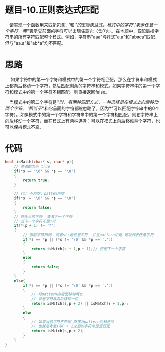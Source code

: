 # 题目-10.正则表达式匹配
&emsp;请实现一个函数用来匹配包含'. '和'*'的正则表达式。模式中的字符'.'表示任意一个字符，而'*'表示它前面的字符可以出现任意次（含0次）。在本题中，匹配是指字符串的所有字符匹配整个模式。例如，字符串"aaa"与模式"a.a"和"ab*ac*a"匹配，但与"aa.a"和"ab*a"均不匹配。

# 思路
&emsp; 如果字符中的第一个字符和模式中的第一个字符相匹配，那么在字符串和模式上都向后移动一个字符，然后匹配剩余的字符串和模式。如果字符串中的第一个字符和模式中的第一个字符不相匹配。则直接返回false。

&emsp;当模式中的第二个字符是'*'时，有两种匹配方式，一种选择是在模式上向后移动两个字符。（相当于'*'和它前面的字符都被忽略了，因为'*'可以匹配字符串中的0个字符）。如果模式中的第一个字符和字符串中的第一个字符相匹配，则在字符串上向后移动一个字符，而在模式上有两种选择：可以在模式上向后移动两个字符，也可以保持模式不变。



# 代码

```cpp
bool isMatch(char* s, char* p){
    // 两者都为空 true
    if(*s == '\0' && *p == '\0')
    {
        return true;
    }

    // str 不为空，patten为空
    if(*s != '\0' && *p == '\0')
    {
        return false;
    }
    // 匹配当前字符  查看下一个字符
    // 当下一个字符不是*时
    if(*(p + 1) != '*')
    {
        // 当前字符相同  或者str是任意字符  并且pattern中是.可以代表任意字符
        if(*s == *p || (*s != '\0' && *p == '.'))
        {
            return isMatch(s + 1,p + 1);// 匹配下一个字符
        }
        else
        {
            return false;
        }
    }
    else{
        if(*s == *p || (*s != '\0' && *p == '.'))
        {
            // 将pattern向后面移动两位 
            // 或者字符串向后移动一位
            return isMatch(s,p + 2) || isMatch(s + 1,p);
        }
        else
        {
            // 如果当前字符不匹配 直接将pattern后移两位
            // 也就是考察s与P + 2之后的字符串是否匹配
            return isMatch(s,p + 2);
        }
    }
}
```

